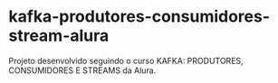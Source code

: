 # kafka-produtores-consumidores-stream-alura
Projeto desenvolvido seguindo o curso KAFKA: PRODUTORES, CONSUMIDORES E STREAMS da Alura.
